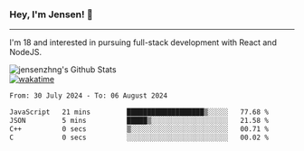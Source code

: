### Hey, I'm Jensen! 👋

---

I'm 18 and interested in pursuing full-stack development with React and NodeJS.

![jensenzhng's Github Stats](https://github-readme-stats.vercel.app/api?username=jensenzhng&theme=dark&show_icons=true&count_private=true)
<br />
[![wakatime](https://wakatime.com/badge/user/cbfc263d-3611-4e36-8278-8fad45fe3f62.svg)](https://wakatime.com/@cbfc263d-3611-4e36-8278-8fad45fe3f62)

<!--START_SECTION:waka-->

```txt
From: 30 July 2024 - To: 06 August 2024

JavaScript   21 mins         ███████████████████▒░░░░░   77.68 %
JSON         5 mins          █████▒░░░░░░░░░░░░░░░░░░░   21.58 %
C++          0 secs          ▒░░░░░░░░░░░░░░░░░░░░░░░░   00.71 %
C            0 secs          ░░░░░░░░░░░░░░░░░░░░░░░░░   00.02 %
```

<!--END_SECTION:waka-->
